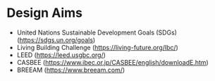 # Design Aims
- United Nations Sustainable Development Goals (SDGs) (https://sdgs.un.org/goals)
- Living Building Challenge (https://living-future.org/lbc/)
- LEED (https://leed.usgbc.org/)
- CASBEE (https://www.ibec.or.jp/CASBEE/english/downloadE.htm)
- BREEAM (https://www.breeam.com/)
